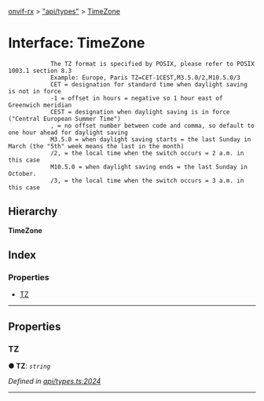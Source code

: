 [onvif-rx](../README.md) > ["api/types"](../modules/_api_types_.md) > [TimeZone](../interfaces/_api_types_.timezone.md)

# Interface: TimeZone

```
            The TZ format is specified by POSIX, please refer to POSIX 1003.1 section 8.3
            Example: Europe, Paris TZ=CET-1CEST,M3.5.0/2,M10.5.0/3
            CET = designation for standard time when daylight saving is not in force
            -1 = offset in hours = negative so 1 hour east of Greenwich meridian
            CEST = designation when daylight saving is in force ("Central European Summer Time")
            , = no offset number between code and comma, so default to one hour ahead for daylight saving
            M3.5.0 = when daylight saving starts = the last Sunday in March (the "5th" week means the last in the month)
            /2, = the local time when the switch occurs = 2 a.m. in this case
            M10.5.0 = when daylight saving ends = the last Sunday in October.
            /3, = the local time when the switch occurs = 3 a.m. in this case
```

## Hierarchy

**TimeZone**

## Index

### Properties

* [TZ](_api_types_.timezone.md#tz)

---

## Properties

<a id="tz"></a>

###  TZ

**● TZ**: *`string`*

*Defined in [api/types.ts:2024](https://github.com/patrickmichalina/onvif-rx/blob/f117e44/src/api/types.ts#L2024)*

___

